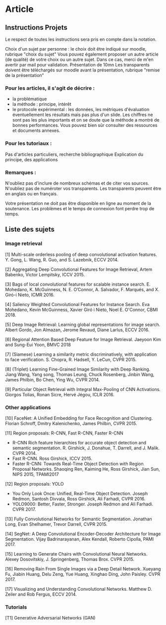 # Article

## Instructions Projets
Le respect de toutes les instructions sera pris en compte dans la notation.

Choix d'un sujet par personne : le choix doit être indiqué sur moodle, rubrique "choix du sujet"
Vous pouvez également proposer un autre article (de qualité) de votre choix ou un autre sujet. Dans ce cas, merci de m'en avertir par mail pour validation.
Présentation de 10mn
Les transparents doivent être téléchargés sur moodle avant la présentation, rubrique "remise de la présentation"

### Pour les articles, il s'agit de décrire :
- la problématique
- la méthode : principe, intérêt
- le protocole expérimental : les données, les métriques d'évaluation
éventuellement les résultats mais pas plus d'un slide. Les chiffres ne sont pas les plus importants et on se doute que la méthode a montré de bonnes performances.
Vous pouvez bien sûr consulter des ressources et documents annexes.


### Pour les tutoriaux :
Pas d'articles particuliers, recherche bibliographique
Explication du principe, des applications

### Remarques :
N'oubliez pas d'inclure de nombreux schémas et de citer vos sources.
N'oubliez pas de numéroter vos transparents.
Les transparents peuvent être en anglais ou en français.

Votre présentation ne doit pas être disponible en ligne au moment de la soutenance. Les problèmes et le temps de connexion font perdre trop de temps.

## Liste des sujets
### Image retrieval

[1] Multi-scale orderless pooling of deep convolutional activation features.  Y. Gong, L. Wang, R. Guo, and S. Lazebnik, ECCV 2014.

[2] Aggregating Deep Convolutional Features for Image Retrieval, Artem Babenko, Victor Lempitsky, ICCV 2015.

[3] Bags  of  local  convolutional features for scalable instance search.  E.  Mohedano,  K.  McGuinness,  N.  E.  O’Connor,  A.  Salvador, F.  Marqués,  and  X.  Giró-i  Nieto, ICMR 2016.

[4] Saliency Weighted Convolutional Features for Instance Search. Eva Mohedano, Kevin McGuinness, Xavier Giró i Nieto, Noel E. O'Connor, CBMI 2018.

[5] Deep Image Retrieval: Learning global representations for image search. Albert Gordo, Jon Almazan, Jerome Revaud, Diane Larlus, ECCV 2016.

[6] Regional Attention Based Deep Feature for Image Retrieval. Jaeyoon Kim and Sung-Eui Yoon, BMVC 2018

[7] (Siamese) Learning a similarity metric discriminatively, with application to face verification.   S. Chopra, R. Hadsell, Y. LeCun, CVPR 2015.

[8] (Triplet) Learning Fine-Grained Image Similarity with Deep Ranking. Jiang Wang, Yang song, Thomas Leung, Chuck Rosenberg, Jinbin Wang, James Philbin, Bo Chen, Ying Wu, CVPR 2014.

[9] Particular Object Retrieval with Integral Max-Pooling of CNN Activations. Giorgos Tolias, Ronan Sicre, Hervé Jégou, ICLR 2016.

### Other applications

[10] FaceNet: A Unified Embedding for Face Recognition and Clustering. Florian Schroff, Dmitry Kalenichenko, James Philbin, CVPR 2015.

[11] Region proposals: R-CNN, Fast R-CNN, Faster R-CNN
* R-CNN Rich feature hierarchies for accurate object detection and semantic segmentation. R. Girshick, J. Donahue, T. Darrell, and J. Malik. CVPR 2014.
* Fast R-CNN. Ross Girshick, ICCV 2015.
* Faster R-CNN: Towards Real-Time Object Detection with Region Proposal Networks. Shaoqing Ren, Kaiming He, Ross Girshick, Jian Sun, NIPS 2015, TPAMI2017

[12] Region proposals: YOLO
* You Only Look Once: Unified, Real-Time Object Detection. Joseph Redmon, Santosh Divvala, Ross Girshick, Ali Farhadi, CVPR 2016.
* YOLO9000: Better, Faster, Stronger. Joseph Redmon and Ali Farhadi. CVPR 2017.

[13] Fully Convolutional Networks for Semantic Segmentation. Jonathan Long, Evan Shelhamer, Trevor Darrell, CVPR 2015.

[14] SegNet: A Deep Convolutional Encoder-Decoder Architecture for Image Segmentation. Vijay Badrinarayanan, Alex Kendall, Roberto Cipolla, PAMI 2017.

[15] Learning to Generate Chairs with Convolutional Neural Networks. Alexey Dosovitskiy, J. Springenberg, Thomas Brox. CVPR 2015.

[16] Removing Rain From Single Images via a Deep Detail Network. Xueyang Fu, Jiabin Huang, Delu Zeng, Yue Huang, Xinghao Ding, John Paisley. CVPR 2017.

[17] Visualizing and Understanding Convolutional Networks. Matthew D. Zeiler and Rob Fergus, ECCV 2014.

### Tutorials

[T1] Generative Adversarial Networks (GAN)